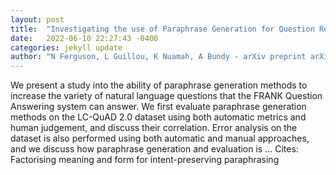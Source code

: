 ```yaml
---
layout: post
title:  "Investigating the use of Paraphrase Generation for Question Reformulation in the FRANK QA system"
date:   2022-06-10 22:27:43 -0400
categories: jekyll update
author: "N Ferguson, L Guillou, K Nuamah, A Bundy - arXiv preprint arXiv:2206.02737, 2022"
---
```

We present a study into the ability of paraphrase generation methods to increase the variety of natural language questions that the FRANK Question Answering system can answer. We first evaluate paraphrase generation methods on the LC-QuAD 2.0 dataset using both automatic metrics and human judgement, and discuss their correlation. Error analysis on the dataset is also performed using both automatic and manual approaches, and we discuss how paraphrase generation and evaluation is …
Cites: ‪Factorising meaning and form for intent-preserving paraphrasing‬  